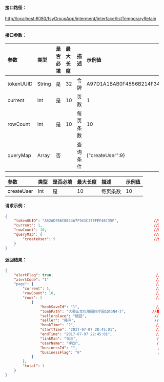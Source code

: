 #### 接口**路径：**

[http//localhost:8080/fsyGroupApp/interment/interface/listTemporaryRetain](http:8080/fsyGroupApp/common/interface/appIndex)

---

#### 接口参数：

| 参数 | 类型 | 是否必填 | 最大长度 | 描述 | 示例值 |
| :--- | :--- | :--- | :--- | :--- | :--- |
| tokenUUID | String | 是 | 32 | 令牌 | A97D1A1BAB0F4556B214F34B9699F827 |
| current | Int | 是 | 10 | 页数 | 1 |
| rowCount | Int | 是 | 10 | 每页条数 | 10 |
| queryMap | Array | 否 |  | 查询条件 | {"createUser":9} |

| 参数 | 类型 | 是否必填 | 最大长度 | 描述 | 示例值 |
| :--- | :--- | :--- | :--- | :--- | :--- |
| createUser | Int | 是 | 10 | 每页条数 | 10 |

#### 请求示例：

```json
{
    "tokenUUID": "A82ADE66C0824A7F943C17EFEF46C35F",                //令牌
    "current": 1,                                                   //页数
    "rowCount": 10,                                                 //每页条数
    "queryMap": {                                                   //查询条件
        "createUser": 9                                             //创建人ID
    }
}
```

#### 返回结果：

```json
{
    "alertFlag": true,                                               //成功标识
    "alertCode": "1"                                                 //成功编码
    "page": {                                                        //分页数据
        "current": 1,                                                //当前页号
        "rowCount": 10,                                              //每页条数
        "rows": [                                                    //分页数据
            {
                "bookSaveId": "1",                                   //暂时保留ID
                "tombPath": "大蜀山文化陵园归宁园1区GN4-3",            //墓穴位置
                "sellerplace": "陵园",                               //营销地点
                "seller": "韩洋",                                    //营销人
                "bookTime": "2",                                     //保留时间
                "startTime": "2017-07-07 20:45:01",                  //开始时间
                "endTime": "2017-07-07 22:45:01",                    //结束时间
                "linkMan": "张三",                                    //联系人
                "userName": "李四",                                   //使用人              
                "businessId": "",                                     //业务ID
                "businessFlag": "0"                                   //是否已经洽谈
            }
        ],
        "total": 1                                                     //总条数
    }   
}
```



